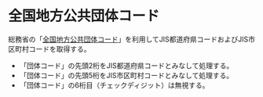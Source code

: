 # 全国地方公共団体コード

総務省の「[全国地方公共団体コード](https://www.soumu.go.jp/denshijiti/code.html "総務省｜地方行政のデジタル化｜全国地方公共団体コード")」を利用してJIS都道府県コードおよびJIS市区町村コードを取得する。

- 「団体コード」の先頭2桁をJIS都道府県コードとみなして処理する。
- 「団体コード」の先頭5桁をJIS市区町村コードとみなして処理する。
- 「団体コード」の6桁目（チェックディジット）は無視する。
